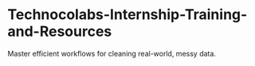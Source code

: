 # Technocolabs-Internship-Training-and-Resources
Master efficient workflows for cleaning real-world, messy data.
